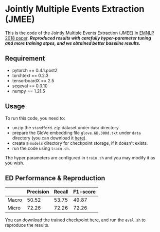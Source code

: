 # Jointly Multiple Events Extraction (JMEE)
This is the code of the Jointly Multiple Events Extraction (JMEE) in [EMNLP 2018 paper](https://arxiv.org/abs/1809.09078). ***Reproduced results with carefully hyper-parameter tuning and more training stpes, and we obtained better baseline results.***

## Requirement

- pytorch == 0.4.1.post2
- torchtext == 0.2.3
- tensorboardX == 2.5
- seqeval == 0.0.10
- numpy == 1.21.5

## Usage

To run this code, you need to:
- unzip the `standford.zip` dataset under `data` directory.
- prepare the GloVe embedding file `glove.6B.300d.txt` under `data` directory (you can download it [here](https://nlp.stanford.edu/projects/glove/)).
- create a `models` directory for checkpoint storage, if it doesn't exists.
- run the code using `train.sh`.

The hyper parameters are configured in `train.sh` and you may modify it as you wish.

## ED Performance & Reproduction

|       | Precision | Recall | F1-score |
| ----- | --------- | ------ | -------- |
| Macro | 50.52     | 53.75  | 49.87    |
| Micro | 72.26     | 72.26  | 72.26    |

You can download the trained checkpoint [here](https://drive.google.com/file/d/1oECaPmnOHtbXki6wldGbfrnK4IUo9RzC/view?usp=sharing), and run the `eval.sh` to reproduce the results.

